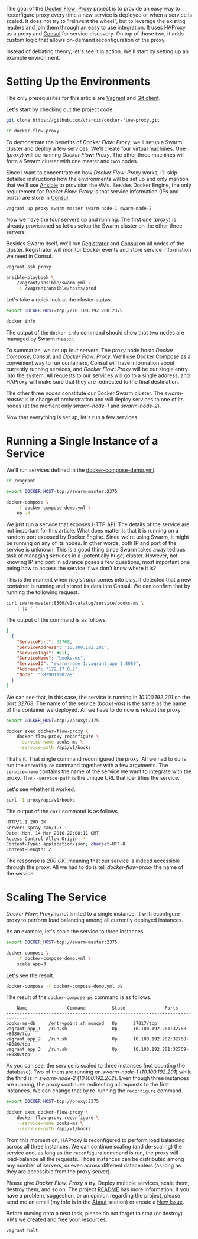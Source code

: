 The goal of the [Docker Flow: Proxy](https://github.com/vfarcic/docker-flow-proxy) project is to provide an easy way to reconfigure proxy every time a new service is deployed or when a service is scaled. It does not try to "reinvent the wheel", but to leverage the existing leaders and join them through an easy to use integration. It uses [HAProxy](http://www.haproxy.org/) as a proxy and [Consul](https://www.consul.io/) for service discovery. On top of those two, it adds custom logic that allows on-demand reconfiguration of the proxy.

Instead of debating theory, let's see it in action. We'll start by setting up an example environment.

Setting Up the Environments
===========================

The only prerequisites for this article are [Vagrant](https://www.vagrantup.com/) and [Git client](https://git-scm.com/).

Let's start by checking out the project code.

```bash
git clone https://github.com/vfarcic/docker-flow-proxy.git

cd docker-flow-proxy
```

To demonstrate the benefits of *Docker Flow: Proxy*, we'll setup a Swarm cluster and deploy a few services. We'll create four virtual machines. One (*proxy*) will be running *Docker Flow: Proxy*. The other three machines will form a Swarm cluster with one master and two nodes.

Since I want to concentrate on how *Docker Flow: Proxy* works, I'll skip detailed instructions how the environments will be set up and only mention that we'll use [Ansible](https://www.ansible.com/) to provision the VMs. Besides Docker Engine, the only requirement for *Docker Flow: Proxy* is that service information (IPs and ports) are store in [Consul](https://www.consul.io/).

```
vagrant up proxy swarm-master swarm-node-1 swarm-node-2
```

Now we have the four servers up and running. The first one (*proxy*) is already provisioned so let us setup the Swarm cluster on the other three servers.

Besides Swarm itself, we'll run [Registrator](https://github.com/gliderlabs/registrator) and [Consul](https://www.consul.io/) on all nodes of the cluster. Registrator will monitor Docker events and store service information we need in Consul.

```bash
vagrant ssh proxy

ansible-playbook \
    /vagrant/ansible/swarm.yml \
    -i /vagrant/ansible/hosts/prod
```

Let's take a quick look at the cluster status.

```bash
export DOCKER_HOST=tcp://10.100.192.200:2375

docker info
```

The output of the `docker info` command should show that two nodes are managed by Swarm master.

To summarize, we set up four servers. The *proxy* node hosts *Docker Compose*, *Consul*, and *Docker Flow: Proxy*. We'll use Docker Compose as a convenient way to run containers, Consul will have information about currently running services, and *Docker Flow: Proxy* will be our single entry into the system. All requests to our services will go to a single address, and HAProxy will make sure that they are redirected to the final destination.

The other three nodes constitute our Docker Swarm cluster. The *swarm-master* is in charge of orchestration and will deploy services to one of its nodes (at the moment only *swarm-node-1* and *swarm-node-2*).

Now that everything is set up, let's run a few services.

Running a Single Instance of a Service
======================================

We'll run services defined in the [docker-compose-demo.yml](https://github.com/vfarcic/docker-flow-proxy/blob/master/docker-compose-demo.yml).

```bash
cd /vagrant

export DOCKER_HOST=tcp://swarm-master:2375

docker-compose \
    -f docker-compose-demo.yml \
    up -d
```

We just run a service that exposes HTTP API. The details of the service are not important for this article. What does matter is that it is running on a random port exposed by Docker Engine. Since we're using Swarm, it might be running on any of its nodes. In other words, both IP and port of the service is unknown. This is a good thing since Swarm takes away tedious task of managing services in a (potentially huge) cluster. However, not knowing IP and port in advance poses a few questions, most important one being how to access the service if we don't know where it is?

This is the moment when *Registrator* comes into play. It detected that a new container is running and stored its data into Consul. We can confirm that by running the following request.

```bash
curl swarm-master:8500/v1/catalog/service/books-ms \
    | jq '.'
```

The output of the command is as follows.

```json
[
  {
    "ServicePort": 32768,
    "ServiceAddress": "10.100.192.201",
    "ServiceTags": null,
    "ServiceName": "books-ms",
    "ServiceID": "swarm-node-1:vagrant_app_1:8080",
    "Address": "172.17.0.2",
    "Node": "6829011907a8"
  }
]
```

We can see that, in this case, the service is running in *10.100.192.201* on the port *32768*. The name of the service (*books-ms*) is the same as the name of the container we deployed. All we have to do now is reload the proxy.

```bash
export DOCKER_HOST=tcp://proxy:2375

docker exec docker-flow-proxy \
    docker-flow-proxy reconfigure \
    --service-name books-ms \
    --service-path /api/v1/books
```

That's it. That single command reconfigured the proxy. All we had to do is run the `reconfigure` command together with a few arguments. The `--service-name` contains the name of the service we want to integrate with the proxy. The `--service-path` is the unique URL that identifies the service.

Let's see whether it worked.

```bash
curl -I proxy/api/v1/books
```

The output of the `curl` command is as follows.

```bash
HTTP/1.1 200 OK
Server: spray-can/1.3.1
Date: Mon, 14 Mar 2016 22:08:11 GMT
Access-Control-Allow-Origin: *
Content-Type: application/json; charset=UTF-8
Content-Length: 2
```

The response is *200 OK*, meaning that our service is indeed accessible through the proxy. All we had to do is tell *docker-flow-proxy* the name of the service.

Scaling The Service
===================

*Docker Flow: Proxy* is not limited to a single instance. It will reconfigure proxy to perform load balancing among all currently deployed instances.

As an example, let's scale the service to three instances.

```bash
export DOCKER_HOST=tcp://swarm-master:2375

docker-compose \
    -f docker-compose-demo.yml \
    scale app=3
```

Let's see the result.

```bash
docker-compose -f docker-compose-demo.yml ps
```

The result of the `docker-compose ps` command is as follows.

```
    Name               Command          State               Ports
------------------------------------------------------------------------------
books-ms-db     /entrypoint.sh mongod   Up      27017/tcp
vagrant_app_1   /run.sh                 Up      10.100.192.201:32768->8080/tcp
vagrant_app_2   /run.sh                 Up      10.100.192.202:32768->8080/tcp
vagrant_app_3   /run.sh                 Up      10.100.192.201:32769->8080/tcp
```

As you can see, the service is scaled to three instances (not counting the database). Two of them are running on *swarm-node-1* (*10.100.192.201*) while the third is in *swarm-node-2* (*10.100.192.202*). Even though three instances are running, the proxy continues redirecting all requests to the first instances. We can change that by re-running the `reconfigure` command.

```bash
export DOCKER_HOST=tcp://proxy:2375

docker exec docker-flow-proxy \
    docker-flow-proxy reconfigure \
    --service-name books-ms \
    --service-path /api/v1/books
```

From this moment on, HAProxy is reconfigured to perform load balancing across all three instances. We can continue scaling (and de-scaling) the service and, as long as the `reconfigure` command is run, the proxy will load-balance all the requests. Those instances can be distributed among any number of servers, or even across different datacenters (as long as they are accessible from the proxy server).

Please give *Docker Flow: Proxy* a try. Deploy multiple services, scale them, destroy them, and so on. The project [README](https://github.com/vfarcic/docker-flow-proxy) has more information. If you have a problem, suggestion, or an opinion regarding the project, please send me an email (my info is in the [About](http://technologyconversations.com/about/) section) or create a [New Issue](https://github.com/vfarcic/docker-flow-proxy/issues).

Before moving onto a next task, please do not forget to stop (or destroy) VMs we created and free your resources.

```bash
vagrant halt
```
